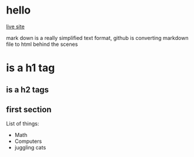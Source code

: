 # hello
[live site](https://ezra11770.github.io/hello/)

mark down is a really simplified text format,
github is converting markdown file to html behind the scenes
# is a h1 tag
## is a h2 tags

## first section

List of things:
- Math
- Computers
- juggling cats
